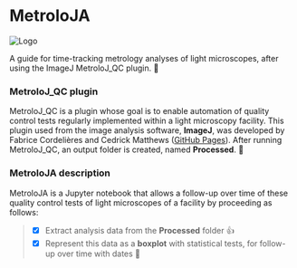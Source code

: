 # MetroloJA

![Logo](https://github.com/CSaint-Hilaire/MetroloJA/blob/main/images/MotroloJA_logo_black.png)

A guide for time-tracking metrology analyses of light microscopes, after using the ImageJ MetroloJ_QC plugin. :tada:

### MetroloJ_QC plugin
MetroloJ_QC is a plugin whose goal is to enable automation of quality control tests regularly implemented within a light microscopy facility. This plugin used from the image analysis software, **ImageJ**, was developed by Fabrice Cordelières and Cedrick Matthews ([GitHub Pages](https://github.com/MontpellierRessourcesImagerie/MetroloJ_QC)). After running MetroloJ_QC, an output folder is created, named **Processed**. &#x1F4D7; 

### MetroloJA description
MetroloJA is a Jupyter notebook that allows a follow-up over time of these quality control tests of light microscopes of a facility by proceeding as follows: 
> - [x] Extract analysis data from the **Processed** folder :+1:
> - [x] Represent this data as a **boxplot** with statistical tests, for follow-up over time with dates :tada:

